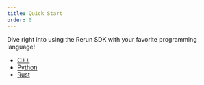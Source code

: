 ```yaml
---
title: Quick Start
order: 0
---
```


Dive right into using the Rerun SDK with your favorite programming language!

* [C++](./quick-start/cpp.md)
* [Python](./quick-start/python.md)
* [Rust](./quick-start/rust.md)

